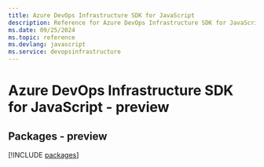 ```yaml
---
title: Azure DevOps Infrastructure SDK for JavaScript
description: Reference for Azure DevOps Infrastructure SDK for JavaScript
ms.date: 09/25/2024
ms.topic: reference
ms.devlang: javascript
ms.service: devopsinfrastructure
---
```

# Azure DevOps Infrastructure SDK for JavaScript - preview
## Packages - preview
[!INCLUDE [packages](devops-infrastructure-index.md)]